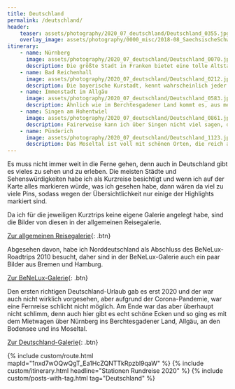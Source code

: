 ```yaml
---
title: Deutschland
permalink: /deutschland/
header:
    teaser: assets/photography/2020_07_deutschland/Deutschland_0355.jpg
    overlay_image: assets/photography/0000_misc/2018-08_SaechsischeSchweiz_069.jpg
itinerary:
    - name: Nürnberg
      image: assets/photography/2020_07_deutschland/Deutschland_0070.jpg
      description: Die größte Stadt in Franken bietet eine tolle Altstadt mit vielen sehenswerten Kirchen, einem schönen Handwerkerhof und einer beeindruckenden Burg, die hoch oben über der Stadt thront. Insgesamt muss ich aber sagen, dass mir kleinere Städte im Umkreis, wie Bamberg oder Rothenburg ob der Tauber, besser gefallen haben. Einen Besuch ist Nürnberg aber auf jeden Fall wert.
    - name: Bad Reichenhall
      image: assets/photography/2020_07_deutschland/Deutschland_0212.jpg
      description: Die bayerische Kurstadt, kennt wahrscheinlich jeder von einer Salzmarke, weswegen es im Umkreis auch etliches rund um die Salzgewinnung zu besichtigen gibt. Aus meiner Sicht ist jedoch das wirkliche Highlight die umliegende Natur im Berchtesgadener Land, wie dem Königssee, dem Ramsauer Malerweg oder der Almbachklamm, die man von dort aus relativ leicht erreicht.
    - name: Immenstadt im Allgäu
      image: assets/photography/2020_07_deutschland/Deutschland_0583.jpg
      description: Ähnlich wie im Berchtesgadener Land kommt es, aus meiner Sicht, auf den Ort im Allgäu nicht unbedingt an, denn so ziemlich jeder Ort hat etwas schönes und bietet eine gute Ausgangslage die Natur zu entdecken. Immenstadt war definitiv eine gute Wahl für ein paar ruhige Tage mit leckerem Essen und gutem Bier ;)
    - name: Singen am Hohentwiel
      image: assets/photography/2020_07_deutschland/Deutschland_0861.jpg
      description: Fairerweise kann ich über Singen nicht viel sagen, denn die Station hatten wir nur gewählt, weil die anderen verfügbaren Hotels am Bodensee zu teuer, ausgebucht oder uns nicht zugesagt hatten. Wirklich viel Zeit haben wir daher dort nicht verbracht und würde ich im Nachhinein für einen Bodensee-Trip nicht unbedingt empfehlen.
    - name: Pünderich
      image: assets/photography/2020_07_deutschland/Deutschland_1123.jpg
      description: Das Moseltal ist voll mit schönen Orten, die reich an Fachwerkhäusern, Campingplätzen und Winzereien sind. Einer davon ist Pünderich und wir haben die Zeit dort sehr genossen. Viele Sehenswürdigkeiten ließen sich von hier aus leicht erreichen und innerhalb von wenigen Minuten war man umgeben von Weinreben.
---
```


Es muss nicht immer weit in die Ferne gehen, denn auch in Deutschland gibt es vieles zu sehen und zu erleben.
Die meisten Städte und Sehenswürdigkeiten habe ich als Kurzreise besichtigt und wenn ich auf der Karte 
alles markieren würde, was ich gesehen habe, dann wären da viel zu viele Pins, 
sodass wegen der Übersichtlichkeit nur einige der Highlights markiert sind.

Da ich für die jeweiligen Kurztrips keine eigene Galerie angelegt habe, sind die Bilder von diesen in der allgemeinen Reisegalerie.  

[Zur allgemeinen Reisegalerie](/photography/here-there-and-everywhere/){: .btn}

Abgesehen davon, habe ich Norddeutschland als Abschluss des BeNeLux-Roadtrips 2010 besucht, 
daher sind in der BeNeLux-Galerie auch ein paar Bilder aus Bremen und Hamburg.

[Zur BeNeLux-Galerie](/photography/benelux-2010/){: .btn}

Den ersten richtigen Deutschland-Urlaub gab es erst 2020 und der war auch nicht wirklich vorgesehen, 
aber aufgrund der Corona-Pandemie, war eine Fernreise schlicht nicht möglich. 
Am Ende war das aber überhaupt nicht schlimm, denn auch hier gibt es echt schöne Ecken und so ging es mit dem Mietwagen über Nürnberg 
ins Berchtesgadener Land, Allgäu, an den Bodensee und ins Moseltal.

[Zur Deutschland-Galerie](/photography/deutschland-2020/){: .btn}

{% include custom/route.html mapId="1nxd7wOQwQgT_Ea1HcZQNTTkRpzbl9qaW" %}
{% include custom/itinerary.html headline="Stationen Rundreise 2020" %}
{% include custom/posts-with-tag.html tag="Deutschland" %}